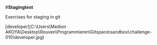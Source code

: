 #**Stagingtest**

Exercises for staging in git

[developer](C:\Users\Medion AKOYA\Desktop\Rouven\Programmieren\Gitspace\sandbox\challenge-010\developer.jpg)


